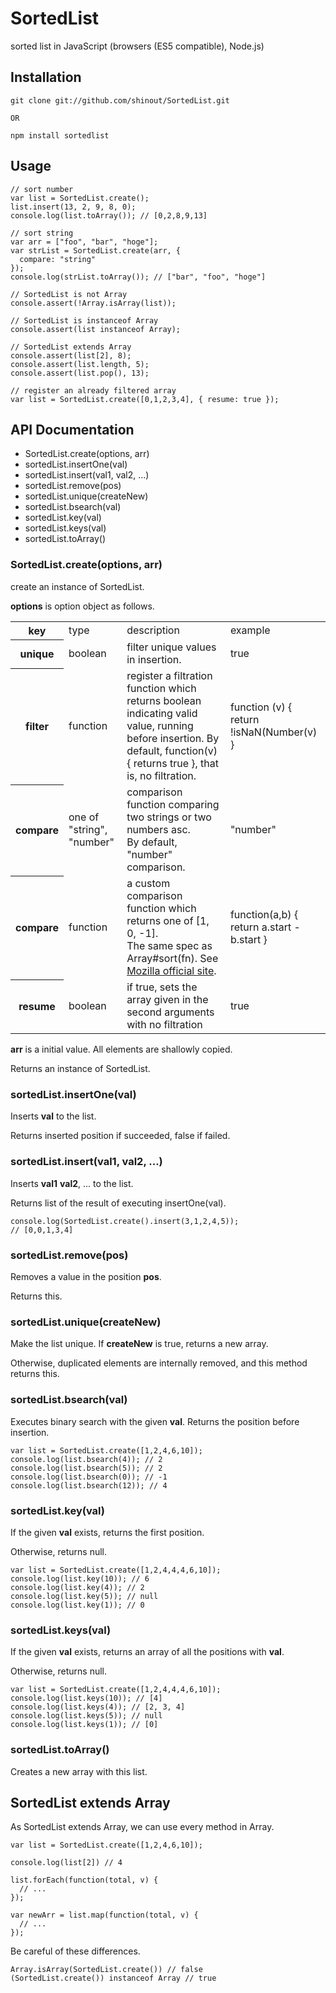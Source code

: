 SortedList
==========
sorted list in JavaScript (browsers (ES5 compatible), Node.js)

## Installation ##
    git clone git://github.com/shinout/SortedList.git

    OR

    npm install sortedlist

## Usage ##

    // sort number
    var list = SortedList.create();
    list.insert(13, 2, 9, 8, 0);
    console.log(list.toArray()); // [0,2,8,9,13]

    // sort string
    var arr = ["foo", "bar", "hoge"];
    var strList = SortedList.create(arr, {
      compare: "string"
    });
    console.log(strList.toArray()); // ["bar", "foo", "hoge"]

    // SortedList is not Array
    console.assert(!Array.isArray(list));

    // SortedList is instanceof Array
    console.assert(list instanceof Array);

    // SortedList extends Array
    console.assert(list[2], 8);
    console.assert(list.length, 5);
    console.assert(list.pop(), 13);

    // register an already filtered array
    var list = SortedList.create([0,1,2,3,4], { resume: true });

## API Documentation ##
- SortedList.create(options, arr)
- sortedList.insertOne(val)
- sortedList.insert(val1, val2, ...)
- sortedList.remove(pos)
- sortedList.unique(createNew)
- sortedList.bsearch(val)
- sortedList.key(val)
- sortedList.keys(val)
- sortedList.toArray()


### SortedList.create(options, arr) ###
create an instance of SortedList.

**options** is option object as follows.
<table>
<tr><th>key</th>
<td>type</td>
<td>description</td>
<td>example</td></tr>

<tr><th>unique</th>
<td>boolean</td>
<td>filter unique values in insertion.</td>
<td>true</td>
</tr>

<tr><th>filter</th>
<td>function</td>
<td>
register a filtration function which returns boolean indicating valid value, running before insertion.
By default, function(v) { returns true }, that is, no filtration.
</td>
<td>function (v) { return !isNaN(Number(v) }</td>
</tr>

<tr><th>compare</th>
<td>one of "string", "number"</td>
<td>
comparison function comparing two strings or two numbers asc.<br>
By default, "number" comparison.
</td>
<td>"number"</td>
</tr>

<tr><th>compare</th>
<td>function</td>
<td>
a custom comparison function which returns one of [1, 0, -1].<br>
The same spec as Array#sort(fn).
See <a href="https://developer.mozilla.org/en/JavaScript/Reference/Global_Objects/Array/sort">Mozilla official site</a>.
</td>
<td>function(a,b) { return a.start - b.start }</td>
</tr>

<tr><th>resume</th>
<td>boolean</td>
<td>
if true, sets the array given in the second arguments with no filtration
</td>
<td>true</td>
</tr>
</table>

**arr** is a initial value. All elements are shallowly copied.

Returns an instance of SortedList.

### sortedList.insertOne(val) ###
Inserts **val** to the list. 

Returns inserted position if succeeded, false if failed.


### sortedList.insert(val1, val2, ...) ###
Inserts **val1** **val2**, ... to the list.

Returns list of the result of executing insertOne(val).

    console.log(SortedList.create().insert(3,1,2,4,5));
    // [0,0,1,3,4]

### sortedList.remove(pos) ###
Removes a value in the position **pos**.

Returns this.

### sortedList.unique(createNew) ###
Make the list unique.
If **createNew** is true, returns a new array.

Otherwise, duplicated elements are internally removed, and this method returns this.

### sortedList.bsearch(val) ###
Executes binary search with the given **val**.
Returns the position before insertion.

    var list = SortedList.create([1,2,4,6,10]);
    console.log(list.bsearch(4)); // 2
    console.log(list.bsearch(5)); // 2
    console.log(list.bsearch(0)); // -1
    console.log(list.bsearch(12)); // 4

### sortedList.key(val) ###
If the given **val** exists, returns the first position.

Otherwise, returns null.

    var list = SortedList.create([1,2,4,4,4,6,10]);
    console.log(list.key(10)); // 6
    console.log(list.key(4)); // 2
    console.log(list.key(5)); // null
    console.log(list.key(1)); // 0

### sortedList.keys(val) ###
If the given **val** exists, returns an array of all the positions with **val**.

Otherwise, returns null.

    var list = SortedList.create([1,2,4,4,4,6,10]);
    console.log(list.keys(10)); // [4]
    console.log(list.keys(4)); // [2, 3, 4]
    console.log(list.keys(5)); // null
    console.log(list.keys(1)); // [0]


### sortedList.toArray() ###
Creates a new array with this list.

## SortedList extends Array ###
As SortedList extends Array, we can use every method in Array.

    var list = SortedList.create([1,2,4,6,10]);

    console.log(list[2]) // 4

    list.forEach(function(total, v) {
      // ...
    });

    var newArr = list.map(function(total, v) {
      // ...
    });

Be careful of these differences.

    Array.isArray(SortedList.create()) // false
    (SortedList.create()) instanceof Array // true
